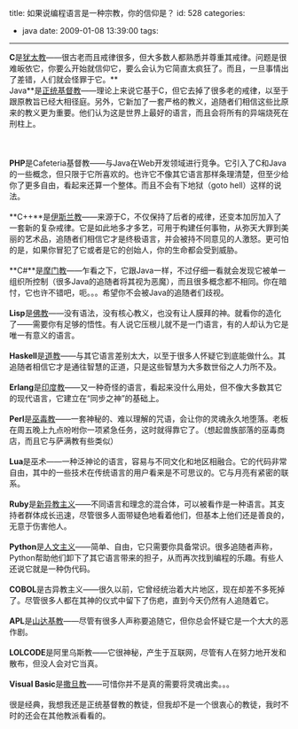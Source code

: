 title: 如果说编程语言是一种宗教，你的信仰是？
id: 528
categories:
  - java
date: 2009-01-08 13:39:00
tags:
---

**C**是[犹太教](http://zh.wikipedia.org/w/index.php?title=%E7%8A%B9%E5%A4%AA%E6%95%99&amp;variant=zh-hans "%E7%8A%B9%E5%A4%AA%E6%95%99&amp;variant=zh-hans")——很古老而且戒律很多，但大多数人都熟悉并尊重其戒律。问题是很难皈依它，你要么开始就信仰它，要么会认为它简直太疯狂了。而且，一旦事情出了差错，人们就会怪罪于它。**
</br>Java**是[正统基督教](http://zh.wikipedia.org/wiki/%E5%9F%BA%E7%9D%A3%E6%95%99)——理论上来说它基于C，但它去掉了很多老的戒律，以至于跟原教旨已经大相径庭。另外，它新加了一套严格的教义，追随者们相信这些比原来的教义更为重要。他们认为这是世界上最好的语言，而且会将所有的异端烧死在刑柱上。
</br>
</br>&nbsp;
</br>
</br>**PHP**是Cafeteria基督教——与Java在Web开发领域进行竞争。它引入了C和Java的一些概念，但只限于它所喜欢的。也许它不像其它语言那样条理清楚，但至少给你了更多自由，看起来还算一个整体。而且不会有下地狱（goto hell）这样的说法。
</br>
</br>**C++**是[伊斯兰教](http://zh.wikipedia.org/w/index.php?title=%E4%BC%8A%E6%96%AF%E8%98%AD%E6%95%99&amp;variant=zh-cn "%E4%BC%8A%E6%96%AF%E8%98%AD%E6%95%99&amp;variant=zh-cn")——来源于C，不仅保持了后者的戒律，还变本加厉加入了一套新的复杂戒律。它是如此地多才多艺，可用于构建任何事物，从弥天大罪到美丽的艺术品，追随者们相信它才是终极语言，并会被持不同意见的人激怒。更可怕的是，如果你冒犯了它或者是它的创始人，你的生命都会受到威胁。
</br>
</br>**C#**是[摩门教](http://zh.wikipedia.org/w/index.php?title=%E6%91%A9%E9%96%80%E6%95%99&amp;variant=zh-hans "%E6%91%A9%E9%96%80%E6%95%99&amp;variant=zh-hans")——乍看之下，它跟Java一样，不过仔细一看就会发现它被单一组织所控制（很多Java的追随者将其视为恶魔），而且很多概念都不相同。你在暗忖，它也许不错吧，呃。。。希望你不会被Java的追随者们歧视。
</br>
</br>**Lisp**是[佛教](http://zh.wikipedia.org/w/index.php?title=%E4%BD%9B%E6%95%99&amp;variant=zh-cn "%E4%BD%9B%E6%95%99&amp;variant=zh-cn")——没有语法，没有核心教义，也没有让人膜拜的神。就看你的造化了——需要你有足够的悟性。有人说它压根儿就不是一门语言，有的人却认为它是唯一有意义的语言。
</br>
</br>**Haskell**是[道教](http://zh.wikipedia.org/w/index.php?title=%E9%81%93%E6%95%99&amp;variant=zh-cn "%E9%81%93%E6%95%99&amp;variant=zh-cn")——与其它语言差别太大，以至于很多人怀疑它到底能做什么。其追随者相信它才是通往智慧的正道，只是这些智慧为大多数世俗之人力所不及。
</br>
</br>**Erlang**是[印度教](http://zh.wikipedia.org/w/index.php?title=%E5%8D%B0%E5%BA%A6%E6%95%99&amp;variant=zh-cn "%E5%8D%B0%E5%BA%A6%E6%95%99&amp;variant=zh-cn")——又一种奇怪的语言，看起来没什么用处，但不像大多数其它的现代语言，它建立在“同步之神”的基础上。
</br>
</br>**Perl**是[巫毒教](http://zh.wikipedia.org/w/index.php?title=%E4%BC%8F%E9%83%BD%E6%95%99&amp;variant=zh-cn "%E4%BC%8F%E9%83%BD%E6%95%99&amp;variant=zh-cn")——一套神秘的、难以理解的咒语，会让你的灵魂永久地堕落。老板在周五晚上九点吩咐你一项紧急任务，这时就得靠它了。（想起兽族部落的巫毒商店，而且它与萨满教有些类似）
</br>
</br>**Lua**是巫术——一种泛神论的语言，容易与不同文化和地区相融合。它的代码非常自由，其中的一些技术在传统语言的用户看来是不可思议的。它与月亮有紧密的联系。
</br>
</br>**Ruby**是[新异教主义](http://zh.wikipedia.org/w/index.php?title=%E6%96%B0%E7%95%B0%E6%95%99%E4%B8%BB%E7%BE%A9&amp;variant=zh-cn "%E6%96%B0%E7%95%B0%E6%95%99%E4%B8%BB%E7%BE%A9&amp;variant=zh-cn")——不同语言和理念的混合体，可以被看作是一种语言。其支持者群体成长迅速，尽管很多人面带疑色地看着他们，但基本上他们还是善良的，无意于伤害他人。
</br>
</br>**Python**是[人文主义](http://zh.wikipedia.org/wiki/%E4%BA%BA%E6%96%87%E4%B8%BB%E4%B9%89)——简单、自由，它只需要你具备常识。很多追随者声称，Python帮助他们卸下了其它语言带来的担子，从而再次找到编程的乐趣。有些人还说它就是一种伪代码。
</br>
</br>**COBOL**是古异教主义——很久以前，它曾经统治着大片地区，现在却差不多死掉了。尽管很多人都在其神的仪式中留下了伤疤，直到今天仍然有人追随着它。
</br>
</br>**APL**是[山达基教](http://zh.wikipedia.org/w/index.php?title=%E5%B1%B1%E9%81%94%E5%9F%BA%E6%95%99&amp;variant=zh-cn "%E5%B1%B1%E9%81%94%E5%9F%BA%E6%95%99&amp;variant=zh-cn")——尽管有很多人声称要追随它，但你总会怀疑它是一个大大的恶作剧。
</br>
</br>**LOLCODE**是阿里乌斯教——它很神秘，产生于互联网，尽管有人在努力地开发和散布，但没人会对它当真。
</br>
</br>**Visual Basic**是[撒旦教](http://zh.wikipedia.org/w/index.php?title=%E6%92%92%E6%97%A6%E6%95%99&amp;variant=zh-cn "%E6%92%92%E6%97%A6%E6%95%99&amp;variant=zh-cn")——可惜你并不是真的需要将灵魂出卖。。。
</br>
</br>很是经典，我想我还是正统基督教的教徒，但我却不是一个很衷心的教徒，我时不时的还会在其他教派看看的。